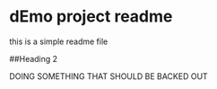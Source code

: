 # dEmo project readme

this is a simple readme file

##Heading 2

DOING SOMETHING THAT SHOULD BE BACKED OUT